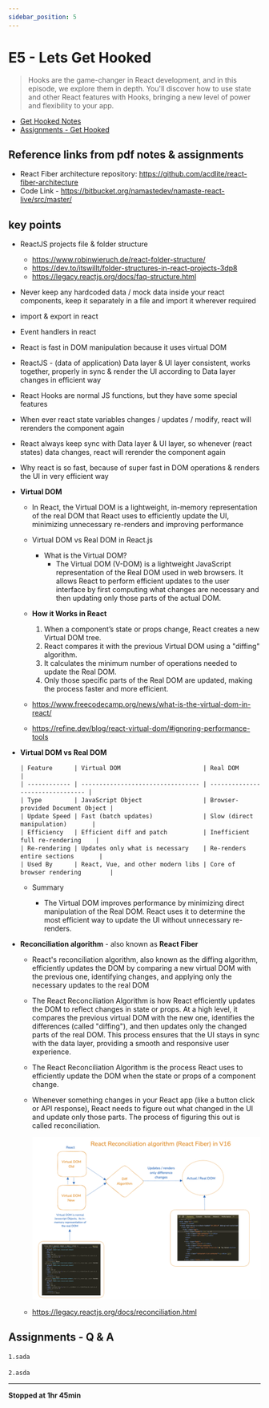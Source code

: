```yaml
---
sidebar_position: 5
---
```


# E5 - Lets Get Hooked

> Hooks are the game-changer in React development, and in this episode, we explore them in depth. You'll discover how to use state and other React features with Hooks, bringing a new level of power and flexibility to your app.

- [Get Hooked Notes](https://github.com/pravn27/reactjs-tech-doc/blob/master/docs/reactjs-course-tutorials/namaste-reactjs-course/readerDoc/E5-Get-Hooked/E5-Get-Hooked.pdf)
- [Assignments - Get Hooked](https://github.com/pravn27/reactjs-tech-doc/blob/master/docs/reactjs-course-tutorials/namaste-reactjs-course/readerDoc/E5-Get-Hooked/Assignments-GetHooked.pdf)

## Reference links from pdf notes & assignments

- React Fiber architecture repository: https://github.com/acdlite/react-fiber-architecture
- Code Link - https://bitbucket.org/namastedev/namaste-react-live/src/master/

## key points

- ReactJS projects file & folder structure
  - https://www.robinwieruch.de/react-folder-structure/
  - https://dev.to/itswillt/folder-structures-in-react-projects-3dp8
  - https://legacy.reactjs.org/docs/faq-structure.html
- Never keep any hardcoded data / mock data inside your react components, keep it separately in a file and import it wherever required
- import & export in react
- Event handlers in react
- React is fast in DOM manipulation because it uses virtual DOM
- ReactJS - (data of application) Data layer & UI layer consistent, works together, properly in sync & render the UI according to Data layer changes in efficient way
- React Hooks are normal JS functions, but they have some special features
- When ever react state variables changes / updates / modify, react will rerenders the component again
- React always keep sync with Data layer & UI layer, so whenever (react states) data changes, react will rerender the component again
- Why react is so fast, because of super fast in DOM operations & renders the UI in very efficient way
- **Virtual DOM**

  - In React, the Virtual DOM is a lightweight, in-memory representation of the real DOM that React uses to efficiently update the UI, minimizing unnecessary re-renders and improving performance

  - Virtual DOM vs Real DOM in React.js

    - What is the Virtual DOM?
      - The Virtual DOM (V-DOM) is a lightweight JavaScript representation of the Real DOM used in web browsers. It allows React to perform efficient updates to the user interface by first computing what changes are necessary and then updating only those parts of the actual DOM.

  - **How it Works in React**
    1. When a component’s state or props change, React creates a new Virtual DOM tree.
    2. React compares it with the previous Virtual DOM using a "diffing" algorithm.
    3. It calculates the minimum number of operations needed to update the Real DOM.
    4. Only those specific parts of the Real DOM are updated, making the process faster and more efficient.
  - https://www.freecodecamp.org/news/what-is-the-virtual-dom-in-react/
  - https://refine.dev/blog/react-virtual-dom/#ignoring-performance-tools

- **Virtual DOM vs Real DOM**

      | Feature      | Virtual DOM                       | Real DOM                         |
      | ------------ | --------------------------------- | -------------------------------- |
      | Type         | JavaScript Object                 | Browser-provided Document Object |
      | Update Speed | Fast (batch updates)              | Slow (direct manipulation)       |
      | Efficiency   | Efficient diff and patch          | Inefficient full re-rendering    |
      | Re-rendering | Updates only what is necessary    | Re-renders entire sections       |
      | Used By      | React, Vue, and other modern libs | Core of browser rendering        |

  - Summary

    - The Virtual DOM improves performance by minimizing direct manipulation of the Real DOM. React uses it to determine the most efficient way to update the UI without unnecessary re-renders.

- **Reconciliation algorithm** - also known as **React Fiber**

  - React's reconciliation algorithm, also known as the diffing algorithm, efficiently updates the DOM by comparing a new virtual DOM with the previous one, identifying changes, and applying only the necessary updates to the real DOM
  - The React Reconciliation Algorithm is how React efficiently updates the DOM to reflect changes in state or props. At a high level, it compares the previous virtual DOM with the new one, identifies the differences (called "diffing"), and then updates only the changed parts of the real DOM. This process ensures that the UI stays in sync with the data layer, providing a smooth and responsive user experience.
  - The React Reconciliation Algorithm is the process React uses to efficiently update the DOM when the state or props of a component change.
  - Whenever something changes in your React app (like a button click or API response), React needs to figure out what changed in the UI and update only those parts. The process of figuring this out is called reconciliation.

    ![alt text](../images/React-Reconciliation.png)

  - https://legacy.reactjs.org/docs/reconciliation.html

## Assignments - Q & A

    1.sada

    2.asda

---

**Stopped at 1hr 45min**
